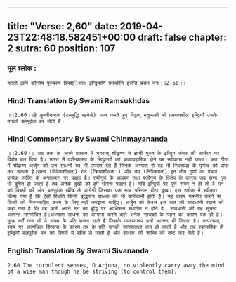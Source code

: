 
---
title: "Verse: 2,60"
date: 2019-04-23T22:48:18.582451+00:00
draft: false
chapter: 2
sutra: 60
position: 107
---
### मूल श्लोक :
```
यततो ह्यपि कौन्तेय पुरुषस्य विपश्िचतः।इन्द्रियाणि प्रमाथीनि हरन्ति प्रसभं मनः।।2.60।।

```

### Hindi Translation By Swami Ramsukhdas
```
।।2.60।।हे कुन्तीनन्दन (रसबुद्धि रहनेसे) यत्न करते हुए विद्वान् मनुष्यकी भी प्रमथनशील इन्द्रियाँ उसके मनको बलपूर्वक हर लेती हैं।

```

### Hindi Commentary By Swami Chinmayananda
```
।।2.60।। अब तक के अपने प्रवचन में भगवान् श्रीकृष्ण ने ज्ञानी पुरुष के इन्द्रिय संयम की सार्मथ्य पर विशेष बल दिया है। भारत में दर्शनशास्त्र के सिद्धान्तों को अव्यावहारिक होने पर स्वीकारा नहीं जाता। अत गीता में श्रीकृष्ण अर्जुन को उन साधनों का भी उपदेश देते हैं जिनके अभ्यास से वह भी स्थितप्रज्ञ के पूर्णत्व को प्राप्त कर सकता है।सत्त्व (विवेकशीलता) रज (क्रियाशीलता ) और तम (निष्क्रियता) इन तीन गुणों का प्रभाव प्रत्येक व्यक्ति के अन्तकरण पर पड़ता है। तमोगुण के आवरण तथा रजोगुण के विक्षेप के कारण जब सत्त्व गुण भी दूषित हो जाता है तब अनेक दुखों को हमें भोगना पड़ता है। यदि इन्द्रियों पर पूर्ण संयम न हो तो वे मन को विषयों की ओर बलपूर्वक खींच ले जायेंगी जिसका एक मात्र परिणाम होगा दुख। इस श्लोक में स्वीकार किया गया है कि ऐसी स्थिति किसी बुद्धिमान साधक की भी कभीकभी होती है। यह वाक्य भयभीत करने या किसी को निरुत्साहित करने के लिए नहीं समझना चाहिए। अर्जुन को केवल इस बात की सावधानी रखने को कहा गया है कि वह कभी अपने मन का बुद्धि पर आधिपत्य स्थापित न होने दे। सावधानी की यह सूचना अत्यन्त समयोचित है।अध्यात्म साधना का अभ्यास करने वाले अनेक साधकों के पतन का कारण एक ही है। कुछ वर्षों तक तो वे संयम के प्रति सजग रहते हैं जिसके फलस्वरूप उन्हें आनन्द भी मिलता है। तत्पश्चात् स्वयं पर अत्यधिक विश्वास के कारण तप के प्रति उनकी जागरूकता कम हो जाती है और तब स्वाभाविक ही इन्द्रियाँ बलपूर्वक मन को विषयों में खींच ले जाती हैं और साधक की शान्ति को नष्ट कर देती हैं।

```

### English Translation By Swami  Sivananda
```
2.60 The turbulent senses, O Arjuna, do violently carry away the mind of a wise man though he be striving (to control them).

```

